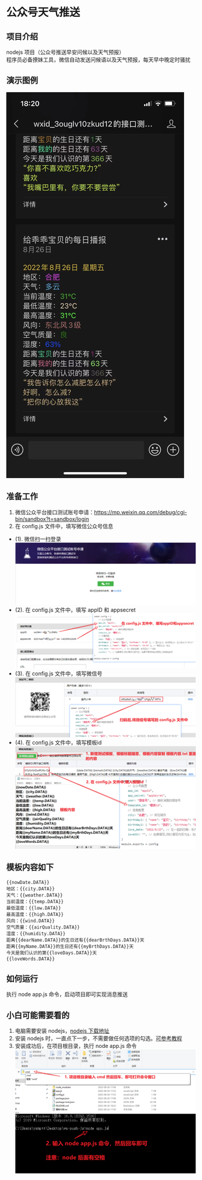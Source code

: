 # 公众号天气推送

## 项目介绍
nodejs 项目（公众号推送早安问候以及天气预报）  
程序员必备撩妹工具，微信自动发送问候语以及天气预报，每天早中晚定时骚扰 

## 演示图例
![demo](./img/demo.jpg) 

## 准备工作
1. 微信公众平台接口测试账号申请：https://mp.weixin.qq.com/debug/cgi-bin/sandbox?t=sandbox/login   
2. 在 config.js 文件中，填写微信公众号信息
- (1). 微信扫一扫登录
![img1](./img/1.png)  
- (2). 在 config.js 文件中，填写 appID 和 appsecret
![img2](./img/2.png)  
- (3). 在 config.js 文件中，填写微信号
![img3](./img/3.png)  
- (4). 在 config.js 文件中，填写模板id
![img4](./img/4.png)  

## 模板内容如下
```text
{{nowDate.DATA}}
地区：{{city.DATA}}
天气：{{weather.DATA}}
当前温度：{{temp.DATA}}
最低温度：{{low.DATA}}
最高温度：{{high.DATA}}
风向：{{wind.DATA}}
空气质量：{{airQuality.DATA}}
湿度：{{humidity.DATA}}
距离{{dearName.DATA}}的生日还有{{dearBrthDays.DATA}}天
距离{{myName.DATA}}的生日还有{{myBrthDays.DATA}}天
今天是我们认识的第{{loveDays.DATA}}天
{{loveWords.DATA}}
```  

## 如何运行
执行 node app.js 命令，启动项目即可实现消息推送

## 小白可能需要看的
1. 电脑需要安装 nodejs，[nodejs 下载地址](https://nodejs.org/zh-cn/download/)
2. 安装 nodejs 时，一直点下一步，不需要做任何选项的勾选。[可参考教程](https://www.runoob.com/nodejs/nodejs-install-setup.html)
3. 安装成功后，在项目根目录，执行 node app.js 命令
![img5](./img/5.png)  
![img6](./img/6.png)  
